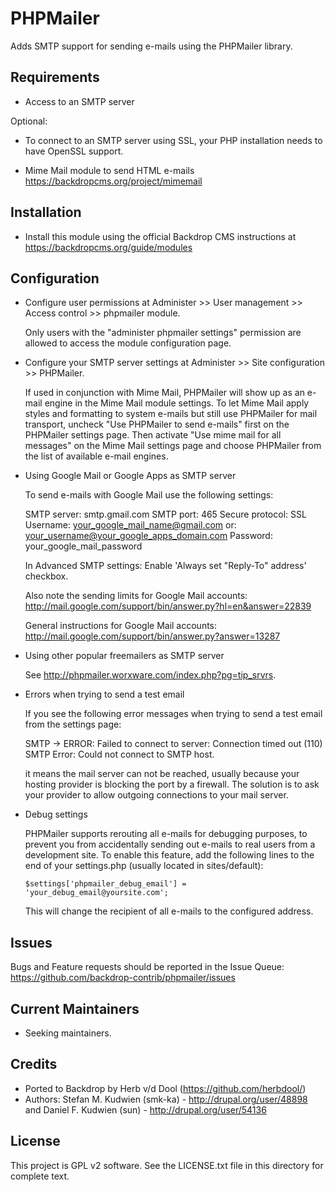 PHPMailer
=========

Adds SMTP support for sending e-mails using the PHPMailer library.

Requirements
------------

* Access to an SMTP server

Optional:

* To connect to an SMTP server using SSL, your PHP installation needs to have
  OpenSSL support.

* Mime Mail module to send HTML e-mails
  https://backdropcms.org/project/mimemail

Installation
------------

* Install this module using the official Backdrop CMS instructions at
  https://backdropcms.org/guide/modules


Configuration
-------------

* Configure user permissions at Administer >> User management >> Access
  control >> phpmailer module.

  Only users with the "administer phpmailer settings" permission are allowed to
  access the module configuration page.

* Configure your SMTP server settings at Administer >> Site
  configuration >> PHPMailer.

  If used in conjunction with Mime Mail, PHPMailer will show up as an e-mail
  engine in the Mime Mail module settings.  To let Mime Mail apply styles and
  formatting to system e-mails but still use PHPMailer for mail transport,
  uncheck "Use PHPMailer to send e-mails" first on the PHPMailer settings
  page.  Then activate "Use mime mail for all messages" on the Mime Mail
  settings page and choose PHPMailer from the list of available e-mail engines.

* Using Google Mail or Google Apps as SMTP server

  To send e-mails with Google Mail use the following settings:

    SMTP server:     smtp.gmail.com
    SMTP port:       465
    Secure protocol: SSL
    Username:        your_google_mail_name@gmail.com
      or:            your_username@your_google_apps_domain.com
    Password:        your_google_mail_password

  In Advanced SMTP settings:
    Enable 'Always set "Reply-To" address' checkbox.

  Also note the sending limits for Google Mail accounts:
  http://mail.google.com/support/bin/answer.py?hl=en&answer=22839

  General instructions for Google Mail accounts:
  http://mail.google.com/support/bin/answer.py?answer=13287

* Using other popular freemailers as SMTP server

  See http://phpmailer.worxware.com/index.php?pg=tip_srvrs.

* Errors when trying to send a test email

  If you see the following error messages when trying to send a test email from
  the settings page:

    SMTP -> ERROR: Failed to connect to server: Connection timed out (110)
    SMTP Error: Could not connect to SMTP host. 

  it means the mail server can not be reached, usually because your hosting
  provider is blocking the port by a firewall. The solution is to ask your
  provider to allow outgoing connections to your mail server.

* Debug settings

  PHPMailer supports rerouting all e-mails for debugging purposes, to prevent
  you from accidentally sending out e-mails to real users from a development
  site.  To enable this feature, add the following lines to the end of your
  settings.php (usually located in sites/default):

    `$settings['phpmailer_debug_email'] = 'your_debug_email@yoursite.com';`

  This will change the recipient of all e-mails to the configured address.

Issues
------

Bugs and Feature requests should be reported in the Issue Queue:
https://github.com/backdrop-contrib/phpmailer/issues

Current Maintainers
-------------------

- Seeking maintainers.

Credits
-------

- Ported to Backdrop by Herb v/d Dool (https://github.com/herbdool/)
- Authors: Stefan M. Kudwien (smk-ka) - http://drupal.org/user/48898 and Daniel F. Kudwien (sun) - http://drupal.org/user/54136

License
-------

This project is GPL v2 software. See the LICENSE.txt file in this directory for
complete text.
